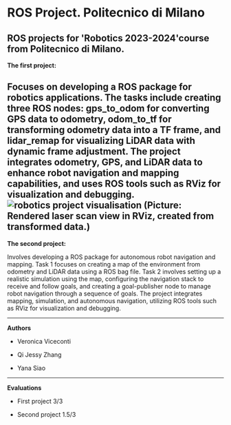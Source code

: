 # ROS Project. Politecnico di Milano
ROS projects for 'Robotics 2023-2024'course from Politecnico di Milano. 
---
**The first project:**

Focuses on developing a ROS package for robotics applications. The tasks include creating three ROS nodes: gps_to_odom for converting GPS data to odometry, odom_to_tf for transforming odometry data into a TF frame, and lidar_remap for visualizing LiDAR data with dynamic frame adjustment. The project integrates odometry, GPS, and LiDAR data to enhance robot navigation and mapping capabilities, and uses ROS tools such as RViz for visualization and debugging.
![robotics project visualisation](https://github.com/user-attachments/assets/94f469d3-888c-4b79-a6eb-1578f2a9dfc5)
(Picture: Rendered laser scan view in RViz, created from transformed data.)
---

**The second project:**

Involves developing a ROS package for autonomous robot navigation and mapping. Task 1 focuses on creating a map of the environment from odometry and LiDAR data using a ROS bag file. Task 2 involves setting up a realistic simulation using the map, configuring the navigation stack to receive and follow goals, and creating a goal-publisher node to manage robot navigation through a sequence of goals. The project integrates mapping, simulation, and autonomous navigation, utilizing ROS tools such as RViz for visualization and debugging.

---

**Authors**

- Veronica Viceconti

- Qi Jessy Zhang

- Yana Siao

---

**Evaluations**

- First project 3/3

- Second project 1.5/3
